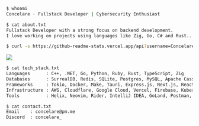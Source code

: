 ```bash
$ whoami
Concelare - Fullstack Developer | Cybersecurity Enthusiast
```

```bash
$ cat about.txt
Fullstack Developer with a strong focus on backend development.
I love working on projects using languages like Zig, Go, C# and Rust..
```
```bash
$ curl -s https://github-readme-stats.vercel.app/api?username=Concelare&show_icons=true&theme=dark
```
![](https://github-readme-streak-stats.herokuapp.com/?user=concelare&theme=onedark&hide_border=false)


```bash
$ cat tech_stack.txt
Languages      : C++, .NET, Go, Python, Ruby, Rust, TypeScript, Zig
Databases      : SurrealDB, Redis, SQLite, Postgres, MySQL, Apache Cassandra, MongoDB
Frameworks     : Tokio, Docker, Make, Tauri, Express.js, Next.js, React, Ruby on Rails
Infrastructure : AWS, Cloudflare, Google Cloud, Vercel, Firebase, Kubernetes
Tools          : Helix, Neovim, Rider, IntelliJ IDEA, GoLand, Postman, RubyMine
```

```bash
$ cat contact.txt
Email    : concelare@pm.me
Discord  : concelare_
```
